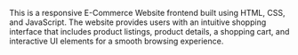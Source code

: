 This is a responsive E-Commerce Website frontend built using HTML, CSS, and JavaScript.
The website provides users with an intuitive shopping interface that includes product listings, product details, a shopping cart, and interactive UI elements for a smooth browsing experience.
